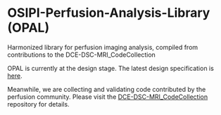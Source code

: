 # OSIPI-Perfusion-Analysis-Library (OPAL)
Harmonized library for perfusion imaging analysis, compiled from contributions to the DCE-DSC-MRI_CodeCollection

OPAL is currently at the design stage. The latest design specification is [here](https://github.com/OSIPI/OSIPI-Perfusion-Analysis-Library/blob/develop/docs/OPAL_design_specification.md).

Meanwhile, we are collecting and validating code contributed by the perfusion community. Please visit the [DCE-DSC-MRI_CodeCollection](https://github.com/OSIPI/DCE-DSC-MRI_CodeCollection) repository for details.  

